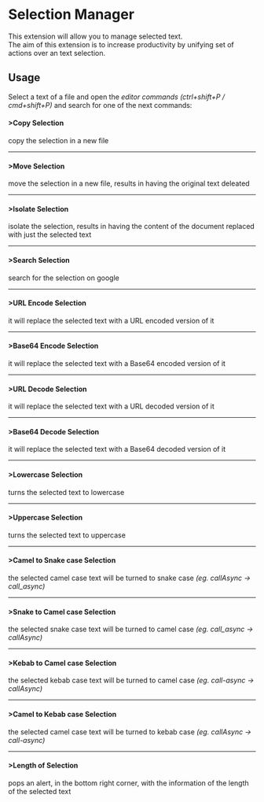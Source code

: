 # Selection Manager

This extension will allow you to manage selected text.<br>
The aim of this extension is to increase productivity by unifying set of actions over an text selection.<br>

## Usage

Select a text of a file and open the *editor commands* _(ctrl+shift+P / cmd+shift+P)_ and search for one of the next commands:

#### >Copy Selection
copy the selection in a new file

---
#### >Move Selection
move the selection in a new file, results in having the original text deleated

---
#### >Isolate Selection
isolate the selection, results in having the content of the document replaced with just the selected text

---
#### >Search Selection
search for the selection on google

---
#### >URL Encode Selection
it will replace the selected text with a URL encoded version of it

---
#### >Base64 Encode Selection
it will replace the selected text with a Base64 encoded version of it

---
#### >URL Decode Selection
it will replace the selected text with a URL decoded version of it

---
#### >Base64 Decode Selection
it will replace the selected text with a Base64 decoded version of it

---
#### >Lowercase Selection
turns the selected text to lowercase

---
#### >Uppercase Selection
turns the selected text to uppercase

---
#### >Camel to Snake case Selection
the selected camel case text will be turned to snake case _(eg. callAsync -> call_async)_

---
#### >Snake to Camel case Selection
the selected snake case text will be turned to camel case _(eg. call_async -> callAsync)_

---
#### >Kebab to Camel case Selection
the selected kebab case text will be turned to camel case _(eg. call-async -> callAsync)_

---
#### >Camel to Kebab case Selection
the selected camel case text will be turned to kebab case _(eg. callAsync -> call-async)_

---
#### >Length of Selection
pops an alert, in the bottom right corner, with the information of the length of the selected text

